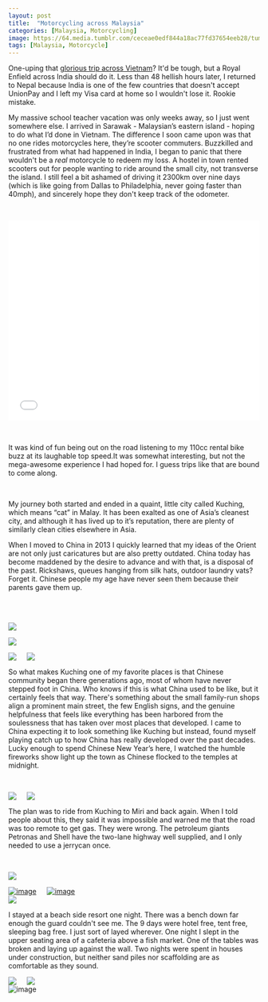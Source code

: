 ```yaml
---
layout: post
title:  "Motorcycling across Malaysia"
categories: [Malaysia, Motorcycling]
image: https://64.media.tumblr.com/ceceae0edf844a18ac77fd37654eeb28/tumblr_ntd8ijFlYZ1ubdk8fo5_1280.jpg
tags: [Malaysia, Motorcycle]
---
```

<p>One-uping that <a href="/Motorbiking-across-Vietnam/">glorious trip across Vietnam</a>? It&#39;d be tough, but a Royal Enfield across India should do it. Less than 48 hellish hours later, I returned to Nepal because India is one of the few countries that doesn&#39;t accept UnionPay and I left my Visa card at home so I wouldn&#39;t lose it. Rookie mistake.</p>

<p>My massive school teacher vacation was only weeks away, so I just went somewhere else. I arrived in Sarawak - Malaysian&rsquo;s eastern island - hoping to do what I&rsquo;d done in Vietnam. The difference I soon came upon was that no one rides motorcycles here, they&rsquo;re scooter commuters. Buzzkilled and frustrated from what had happened in India, I began to panic that there wouldn&#39;t be a <em>real</em> motorcycle to redeem my loss. A hostel in town rented scooters out for people wanting to ride around the small city, not transverse the island. I still feel a bit ashamed of driving it 2300km over nine days (which is like going from Dallas to Philadelphia, never going faster than 40mph), and sincerely hope they don&#39;t keep track of the odometer.</p>

<p>&nbsp;</p>
<iframe width="100%" height="400px" frameborder="0" allowfullscreen src="//umap.openstreetmap.fr/en/map/my-first-amazing-world-explorer_269968?scaleControl=false&miniMap=false&scrollWheelZoom=false&zoomControl=true&allowEdit=false&moreControl=true&searchControl=null&tilelayersControl=null&embedControl=null&datalayersControl=true&onLoadPanel=undefined&captionBar=false#7/3.151/112.510"></iframe>
<p>&nbsp;</p>

<p>It was kind of fun being out on the road listening to my 110cc rental bike buzz at its laughable top speed.It was somewhat interesting, but not the mega-awesome experience I had hoped for. I guess trips like that are bound to come along.</p>

<p>&nbsp;</p>

<p>My journey both started and ended in a quaint, little city called Kuching, which means &ldquo;cat&rdquo; in Malay. It has been exalted as one of Asia&rsquo;s cleanest city, and although it has lived up to it&rsquo;s reputation, there are plenty of similarly clean cities elsewhere in Asia.</p>

<p>When I moved to China in 2013 I quickly learned that my ideas of the Orient are not only just caricatures but are also pretty outdated. China today has become maddened by the desire to advance and with that, is a disposal of the past. Rickshaws, queues hanging from silk hats, outdoor laundry vats? Forget it. Chinese people my age have never seen them because their parents gave them up.<br />
&nbsp;</p>

<p>&nbsp;</p>

<a href="https://64.media.tumblr.com/e292872d2bdb704a9f93517473dd7344/tumblr_ntcmrvcL9i1ubdk8fo3_1280.jpg"><img src="https://64.media.tumblr.com/e292872d2bdb704a9f93517473dd7344/tumblr_ntcmrvcL9i1ubdk8fo3_1280.jpg" /></a>

<a href="https://64.media.tumblr.com/7996b39ff078caffd3c85cffa05ada36/tumblr_ntcmrvcL9i1ubdk8fo2_1280.jpg"><img src="https://64.media.tumblr.com/7996b39ff078caffd3c85cffa05ada36/tumblr_ntcmrvcL9i1ubdk8fo2_1280.jpg" /></a>

<div class="columns">
  <div class="img1">
   <a href="https://64.media.tumblr.com/ceceae0edf844a18ac77fd37654eeb28/tumblr_ntd8ijFlYZ1ubdk8fo5_1280.jpg"><img src="https://64.media.tumblr.com/ceceae0edf844a18ac77fd37654eeb28/tumblr_ntd8ijFlYZ1ubdk8fo5_1280.jpg" /></a>
  </div>
 
  <div class="img3">
   <a href="https://64.media.tumblr.com/9784634013130d158d0174a6ac101707/tumblr_ntcmrvcL9i1ubdk8fo6_1280.jpg"><img src="https://64.media.tumblr.com/9784634013130d158d0174a6ac101707/tumblr_ntcmrvcL9i1ubdk8fo6_1280.jpg" /></a>
  </div>
  </div>


<p>So what makes Kuching one of my favorite places is that Chinese community began there generations ago, most of whom have never stepped foot in China. Who knows if this is what China used to be like, but it certainly feels that way. There&#39;s something about the small family-run shops align a prominent main street, the few English signs, and the genuine helpfulness that feels like everything has been harbored from the soulessness that has taken over most places that developed. I came to China expecting it to look something like Kuching but instead, found myself playing catch up to how China has really developed over the past decades. Lucky enough to spend Chinese New Year&rsquo;s here, I watched the humble fireworks show light up the town as Chinese flocked to the temples at midnight.</p>

<p>&nbsp;</p>

<div class="columns">
  <div class="img1">
   <a href="https://64.media.tumblr.com/4b9952f1fbfa81ab67aa13442e3f5669/tumblr_ntd8ijFlYZ1ubdk8fo3_640.jpg"><img class="smallest" src="https://64.media.tumblr.com/4b9952f1fbfa81ab67aa13442e3f5669/tumblr_ntd8ijFlYZ1ubdk8fo3_640.jpg" /></a>
  </div>
  <div class="img2">
 <a href="https://64.media.tumblr.com/547736711caf4d3f8f43232f6759b1e3/tumblr_ntd8ijFlYZ1ubdk8fo6_640.jpg"><img src="https://64.media.tumblr.com/547736711caf4d3f8f43232f6759b1e3/tumblr_ntd8ijFlYZ1ubdk8fo6_640.jpg" /></a>
 </div>
  </div>



<p>The plan was to ride from Kuching to Miri and back again. When I told people about this, they said it was impossible and warned me that the road was too remote to get gas. They were wrong. The petroleum giants Petronas and Shell have the two-lane highway well supplied, and I only needed to use a jerrycan once.</p>

<p>&nbsp;</p>

<a href="https://64.media.tumblr.com/a6a4781f2a5cf4cba2f14c8e92bfeeee/tumblr_ntd8ijFlYZ1ubdk8fo1_1280.jpg"><img src="https://64.media.tumblr.com/a6a4781f2a5cf4cba2f14c8e92bfeeee/tumblr_ntd8ijFlYZ1ubdk8fo1_1280.jpg" /></a>

<div class="columns">
  <div class="img1">
   <a href="https://64.media.tumblr.com/d1d69e55d21d1ff2825a905510eaa62f/5b63dce4c5c5e9da-12/s500x750/49b9d439602fcc75b39a6537e7e952ff7c3122e7.jpg"><img alt="image" class="image post_media_photo" src="https://64.media.tumblr.com/d1d69e55d21d1ff2825a905510eaa62f/5b63dce4c5c5e9da-12/s500x750/49b9d439602fcc75b39a6537e7e952ff7c3122e7.jpg" /></a>
  </div>
  <div class="img2">
 <a href="https://64.media.tumblr.com/c828eed3112657ca9a8f5ac02e84dcda/5b63dce4c5c5e9da-d6/s500x750/8afea81080703a9dd4d0138ea7ace8ee98898f1a.jpg"><img alt="image" class="image post_media_photo" src="https://64.media.tumblr.com/c828eed3112657ca9a8f5ac02e84dcda/5b63dce4c5c5e9da-d6/s500x750/8afea81080703a9dd4d0138ea7ace8ee98898f1a.jpg" /></a>
 </div>
  </div>
  <a href="https://64.media.tumblr.com/63135e6745af2dc0c4b3fd1b09c4e2f7/tumblr_ntd8ijFlYZ1ubdk8fo10_1280.jpg"><img src="https://64.media.tumblr.com/63135e6745af2dc0c4b3fd1b09c4e2f7/tumblr_ntd8ijFlYZ1ubdk8fo10_1280.jpg" /></a>

<p>I stayed at a beach side resort one night. There was a bench down far enough the guard couldn&#39;t see me. The 9 days were hotel free, tent free, sleeping bag free. I just sort of layed wherever. One night I slept in the upper seating area of a cafeteria above a fish market. One of the tables was broken and laying up against the wall. Two nights were spent in houses under construction, but neither sand piles nor scaffolding are as comfortable as they sound. 
</p>

<div class="columns">
  <div class="img1">
<a href="https://64.media.tumblr.com/1f031c404867968ee9f0d2076b3b4046/tumblr_ntd8ijFlYZ1ubdk8fo2_1280.jpg"><img class="smallest" src="https://64.media.tumblr.com/1f031c404867968ee9f0d2076b3b4046/tumblr_ntd8ijFlYZ1ubdk8fo2_1280.jpg" /></a>   
  </div>
  <div class="img2">
 <a href="https://64.media.tumblr.com/23a95ad3875ffba6c61077718af1a521/tumblr_ntd8ijFlYZ1ubdk8fo7_1280.jpg"><img src="https://64.media.tumblr.com/23a95ad3875ffba6c61077718af1a521/tumblr_ntd8ijFlYZ1ubdk8fo7_1280.jpg" /></a>
 </div>
  </div>


<div class="columns">
  <div class="img1">
   <img alt="image" class="image post_media_photo" src="https://64.media.tumblr.com/ee02bf89ec55e7aac34d840aef82f48d/03e42fe2a6a6f052-14/s500x750/e52608862dcf36f31964d6178ef00f7026fc8ae1.gifv" />
  </div>
  </div>


